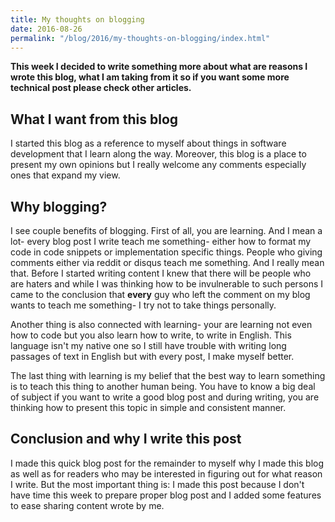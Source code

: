 ```yaml
---
title: My thoughts on blogging
date: 2016-08-26
permalink: "/blog/2016/my-thoughts-on-blogging/index.html"
---
```


**This week I decided to write something more about what are reasons I
wrote this blog, what I am taking from it so if you want some more
technical post please check other articles.**

## What I want from this blog

I started this blog as a reference to myself about things in software
development that I learn along the way. Moreover, this blog is a place
to present my own opinions but I really welcome any comments especially
ones that expand my view.

## Why blogging?

I see couple benefits of blogging. First of all, you are learning. And I
mean a lot- every blog post I write teach me something- either how to
format my code in code snippets or implementation specific things.
People who giving comments either via reddit or disqus teach me
something. And I really mean that. Before I started writing content I
knew that there will be people who are haters and while I was
thinking how to be invulnerable to such persons I came to the conclusion
that **every** guy who left the comment on my blog wants to teach me
something- I try not to take things personally.

Another thing is also connected with learning- your are learning not
even how to code but you also learn how to write, to write in English.
This language isn't my native one so I still have trouble with writing
long passages of text in English but with every post, I make myself
better.

The last thing with learning is my belief that the best way to learn
something is to teach this thing to another human being. You have to
know a big deal of subject if you want to write a good blog post and
during writing, you are thinking how to present this topic in simple and
consistent manner.

## Conclusion and why I write this post

I made this quick blog post for the remainder to myself why I made this
blog as well as for readers who may be interested in figuring out for
what reason I write. But the most important thing is: I made this post
because I don't have time this week to prepare proper blog post and I
added some features to ease sharing content wrote by me.
